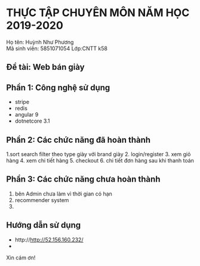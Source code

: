 # THỰC TẬP CHUYÊN MÔN NĂM HỌC 2019-2020
Họ tên: Huỳnh Như Phương  
Mã sinh viên: 5851071054
Lớp:CNTT k58
## Đề tài: Web bán giày
## Phần 1: Công nghệ sử dụng
- stripe
- redis
- angular 9
- dotnetcore 3.1
## Phần 2: Các chức năng đã hoàn thành
1.sort search filter theo type giày với brand giày
2. login/register
3. xem giỏ hàng
4. xem chi tiết hàng
5. checkout
6. chi tiết đơn hàng sau khi thanh toán

## Phần 3: Các chức năng chưa hoàn thành
1. bên Admin chưa làm vì thời gian có hạn
2. recommender system
3. 

## Hướng dẫn sử dụng
- http://http://52.156.160.232/
-

Xin cám ơn!

